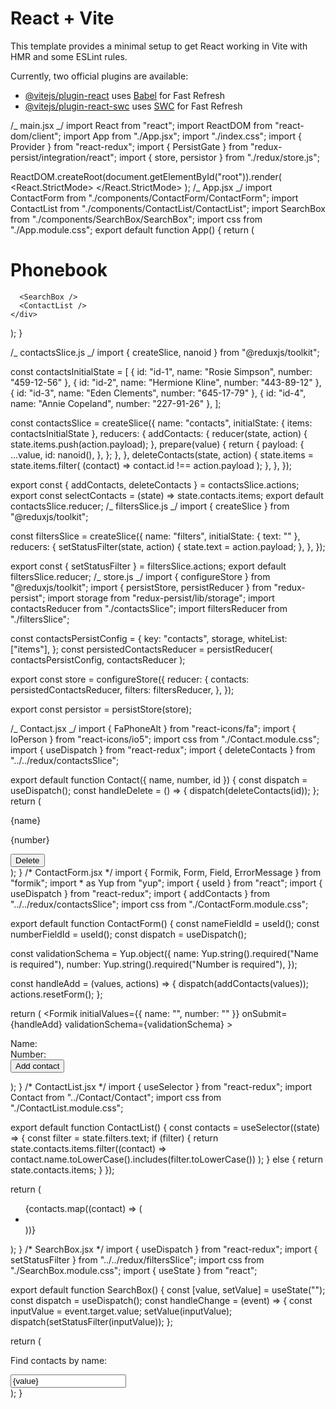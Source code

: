 # React + Vite

This template provides a minimal setup to get React working in Vite with HMR and some ESLint rules.

Currently, two official plugins are available:

- [@vitejs/plugin-react](https://github.com/vitejs/vite-plugin-react/blob/main/packages/plugin-react/README.md) uses [Babel](https://babeljs.io/) for Fast Refresh
- [@vitejs/plugin-react-swc](https://github.com/vitejs/vite-plugin-react-swc) uses [SWC](https://swc.rs/) for Fast Refresh

<!--  -->

/_ main.jsx _/
import React from "react";
import ReactDOM from "react-dom/client";
import App from "./App.jsx";
import "./index.css";
import { Provider } from "react-redux";
import { PersistGate } from "redux-persist/integration/react";
import { store, persistor } from "./redux/store.js";

ReactDOM.createRoot(document.getElementById("root")).render(
<React.StrictMode>
<Provider store={store}>
<PersistGate loading={null} persistor={persistor}>
<App />
</PersistGate>
</Provider>
</React.StrictMode>
);
/_ App.jsx _/
import ContactForm from "./components/ContactForm/ContactForm";
import ContactList from "./components/ContactList/ContactList";
import SearchBox from "./components/SearchBox/SearchBox";
import css from "./App.module.css";
export default function App() {
return (

<div>
<h1 className={css.h1}>Phonebook</h1>
<ContactForm />

      <SearchBox />
      <ContactList />
    </div>

);
}

<!-- in map Redux: contactsSlice.js, filtersSlice.js, store.js -->

/_ contactsSlice.js _/
import { createSlice, nanoid } from "@reduxjs/toolkit";

const contactsInitialState = [
{ id: "id-1", name: "Rosie Simpson", number: "459-12-56" },
{ id: "id-2", name: "Hermione Kline", number: "443-89-12" },
{ id: "id-3", name: "Eden Clements", number: "645-17-79" },
{ id: "id-4", name: "Annie Copeland", number: "227-91-26" },
];

const contactsSlice = createSlice({
name: "contacts",
initialState: { items: contactsInitialState },
reducers: {
addContacts: {
reducer(state, action) {
state.items.push(action.payload);
},
prepare(value) {
return {
payload: {
...value,
id: nanoid(),
},
};
},
},
deleteContacts(state, action) {
state.items = state.items.filter(
(contact) => contact.id !== action.payload
);
},
},
});

export const { addContacts, deleteContacts } = contactsSlice.actions;
export const selectContacts = (state) => state.contacts.items;
export default contactsSlice.reducer;
/_ filtersSlice.js _/
import { createSlice } from "@reduxjs/toolkit";

const filtersSlice = createSlice({
name: "filters",
initialState: { text: "" },
reducers: {
setStatusFilter(state, action) {
state.text = action.payload;
},
},
});

export const { setStatusFilter } = filtersSlice.actions;
export default filtersSlice.reducer;
/_ store.js _/
import { configureStore } from "@reduxjs/toolkit";
import { persistStore, persistReducer } from "redux-persist";
import storage from "redux-persist/lib/storage";
import contactsReducer from "./contactsSlice";
import filtersReducer from "./filtersSlice";

const contactsPersistConfig = {
key: "contacts",
storage,
whiteList: ["items"],
};
const persistedContactsReducer = persistReducer(
contactsPersistConfig,
contactsReducer
);

export const store = configureStore({
reducer: {
contacts: persistedContactsReducer,
filters: filtersReducer,
},
});

export const persistor = persistStore(store);

<!-- map Components -->

/_ Contact.jsx _/
import { FaPhoneAlt } from "react-icons/fa";
import { IoPerson } from "react-icons/io5";
import css from "./Contact.module.css";
import { useDispatch } from "react-redux";
import { deleteContacts } from "../../redux/contactsSlice";

export default function Contact({ name, number, id }) {
const dispatch = useDispatch();
const handleDelete = () => {
dispatch(deleteContacts(id));
};
return (

<div className={css.box}>
<div>
<p>
<IoPerson className={css.icon} />
{name}
</p>
<p>
<FaPhoneAlt className={css.icon} />
{number}
</p>
</div>
<button className={css.button} onClick={handleDelete}>
Delete
</button>
</div>
);
}
/* ContactForm.jsx */
import { Formik, Form, Field, ErrorMessage } from "formik";
import * as Yup from "yup";
import { useId } from "react";
import { useDispatch } from "react-redux";
import { addContacts } from "../../redux/contactsSlice";
import css from "./ContactForm.module.css";

export default function ContactForm() {
const nameFieldId = useId();
const numberFieldId = useId();
const dispatch = useDispatch();

const validationSchema = Yup.object({
name: Yup.string().required("Name is required"),
number: Yup.string().required("Number is required"),
});

const handleAdd = (values, actions) => {
dispatch(addContacts(values));
actions.resetForm();
};

return (
<Formik
initialValues={{ name: "", number: "" }}
onSubmit={handleAdd}
validationSchema={validationSchema} >

<Form className={css.form}>
<div className={css.field}>
<label htmlFor={nameFieldId}>Name:</label>
<Field type="text" name="name" id={nameFieldId} />
<ErrorMessage name="name" component="div" className={css.error} />
</div>
<div className={css.field}>
<label htmlFor={numberFieldId}>Number:</label>
<Field type="text" name="number" id={numberFieldId} />
<ErrorMessage name="number" component="div" className={css.error} />
</div>
<button type="submit" className={css.btn}>
Add contact
</button>
</Form>
</Formik>
);
}
/* ContactList.jsx */
import { useSelector } from "react-redux";
import Contact from "../Contact/Contact";
import css from "./ContactList.module.css";

export default function ContactList() {
const contacts = useSelector((state) => {
const filter = state.filters.text;
if (filter) {
return state.contacts.items.filter((contact) =>
contact.name.toLowerCase().includes(filter.toLowerCase())
);
} else {
return state.contacts.items;
}
});

return (

<ul className={css.list}>
{contacts.map((contact) => (
<li className={css.item} key={contact.id}>
<Contact
            name={contact.name}
            number={contact.number}
            id={contact.id}
          />
</li>
))}
</ul>
);
}
/* SearchBox.jsx */
import { useDispatch } from "react-redux";
import { setStatusFilter } from "../../redux/filtersSlice";
import css from "./SearchBox.module.css";
import { useState } from "react";

export default function SearchBox() {
const [value, setValue] = useState("");
const dispatch = useDispatch();
const handleChange = (event) => {
const inputValue = event.target.value;
setValue(inputValue);
dispatch(setStatusFilter(inputValue));
};

return (
<div>
<p className={css.label}>Find contacts by name:</p>
<input
        className={css.input}
        type="text"
        value={value}
        onChange={handleChange}
      ></input>
</div>
);
}
